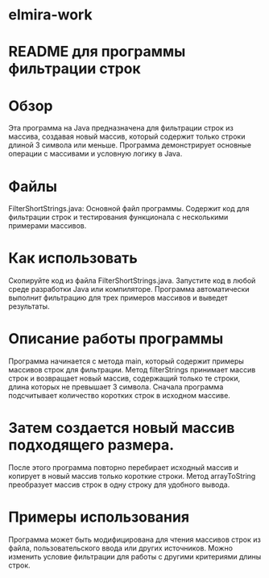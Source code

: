# elmira-work

# README для программы фильтрации строк

# Обзор
Эта программа на Java предназначена для фильтрации строк из массива, создавая новый массив, который содержит только строки длиной 3 символа или меньше. Программа демонстрирует основные операции с массивами и условную логику в Java.

# Файлы
FilterShortStrings.java: Основной файл программы. Содержит код для фильтрации строк и тестирования функционала с несколькими примерами массивов.

# Как использовать
Скопируйте код из файла FilterShortStrings.java.
Запустите код в любой среде разработки Java или компиляторе.
Программа автоматически выполнит фильтрацию для трех примеров массивов и выведет результаты.

# Описание работы программы
Программа начинается с метода main, который содержит примеры массивов строк для фильтрации.
Метод filterStrings принимает массив строк и возвращает новый массив, содержащий только те строки, длина которых не превышает 3 символа.
Сначала программа подсчитывает количество коротких строк в исходном массиве.

# Затем создается новый массив подходящего размера.
После этого программа повторно перебирает исходный массив и копирует в новый массив только короткие строки.
Метод arrayToString преобразует массив строк в одну строку для удобного вывода.


# Примеры использования
Программа может быть модифицирована для чтения массивов строк из файла, пользовательского ввода или других источников.
Можно изменить условие фильтрации для работы с другими критериями длины строк.
